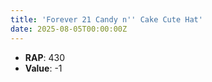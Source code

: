 ```yaml
---
title: 'Forever 21 Candy n'' Cake Cute Hat'
date: 2025-08-05T00:00:00Z
---
```

- **RAP**: 430
- **Value**: -1
